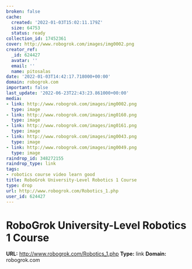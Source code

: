 ```yaml
---
broken: false
cache:
  created: '2022-01-03T15:02:11.179Z'
  size: 64753
  status: ready
collection_id: 17452361
cover: http://www.robogrok.com/images/img0002.png
creator_ref:
  _id: 624427
  avatar: ''
  email: ''
  name: pitosalas
date: '2022-01-03T14:42:17.718000+00:00'
domain: robogrok.com
important: false
last_update: '2022-06-23T22:43:23.861000+00:00'
media:
- link: http://www.robogrok.com/images/img0002.png
  type: image
- link: http://www.robogrok.com/images/img0160.png
  type: image
- link: http://www.robogrok.com/images/img0161.png
  type: image
- link: http://www.robogrok.com/images/img0043.png
  type: image
- link: http://www.robogrok.com/images/img0049.png
  type: image
raindrop_id: 348272155
raindrop_type: link
tags:
- robotics course video learn good
title: RoboGrok University-Level Robotics 1 Course
type: drop
url: http://www.robogrok.com/Robotics_1.php
user_id: 624427
---
```


# RoboGrok University-Level Robotics 1 Course

**URL:** http://www.robogrok.com/Robotics_1.php
**Type:** link
**Domain:** robogrok.com
